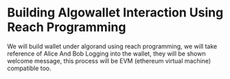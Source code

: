 # Building Algowallet Interaction Using Reach Programming
 We will build wallet under algorand using reach programming, we will take reference of Alice And Bob Logging into the wallet, they will be shown welcome message, this process will be EVM (ethereum virtual machine) compatible too.
